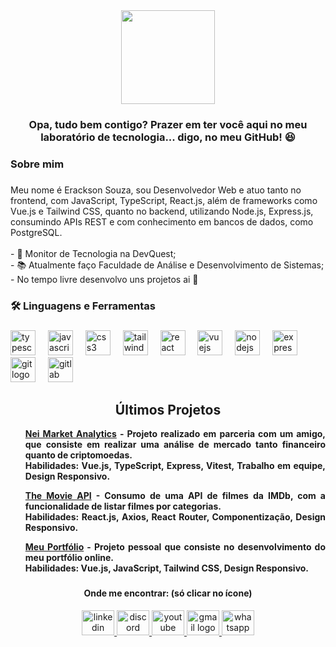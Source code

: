 <div align="center">
  <img height="150" src="https://github.com/user-attachments/assets/226f3dd0-a4f4-4c97-a1d2-097119ae447f" />
</div>


###

###


###

<h3 align="center">Opa, tudo bem contigo? Prazer em ter você aqui no meu laboratório de tecnologia... digo, no meu GitHub! 😆</h3>

###

<h3 align="left">Sobre mim</h3>

###

<p align="left">Meu nome é Erackson Souza, sou Desenvolvedor Web e atuo tanto no frontend, com JavaScript, TypeScript, React.js, além de frameworks como Vue.js e Tailwind CSS, quanto no backend, utilizando Node.js, Express.js, consumindo APIs REST e com conhecimento em bancos de dados, como PostgreSQL.<br><br>- 🔭 Monitor de Tecnologia na DevQuest;<br>- 📚 Atualmente faço Faculdade de Análise e Desenvolvimento de Sistemas;<br>-  No tempo livre desenvolvo uns projetos ai 👀</p>

###

<h3 align="left">🛠 Linguagens e Ferramentas</h3>

###

<div align="left">
  <img src="https://cdn.jsdelivr.net/gh/devicons/devicon/icons/typescript/typescript-original.svg" height="40" alt="typescript logo"  />
  <img width="12" />
  <img src="https://cdn.jsdelivr.net/gh/devicons/devicon/icons/javascript/javascript-original.svg" height="40" alt="javascript logo"  />
  <img width="12" />
  <img src="https://cdn.jsdelivr.net/gh/devicons/devicon/icons/css3/css3-original.svg" height="40" alt="css3 logo"  />
  <img width="12" />
  <img src="https://cdn.simpleicons.org/tailwindcss/06B6D4" height="40" alt="tailwindcss logo"  />
  <img width="12" />
  <img src="https://cdn.jsdelivr.net/gh/devicons/devicon/icons/react/react-original.svg" height="40" alt="react logo"  />
  <img width="12" />
  <img src="https://cdn.jsdelivr.net/gh/devicons/devicon/icons/vuejs/vuejs-original.svg" height="40" alt="vuejs logo"  />
  <img width="12" />
  <img src="https://cdn.jsdelivr.net/gh/devicons/devicon/icons/nodejs/nodejs-original.svg" height="40" alt="nodejs logo"  />
  <img width="12" />
  <img src="https://cdn.jsdelivr.net/gh/devicons/devicon/icons/express/express-original.svg" height="40" alt="express logo"  />
  <img width="12" />
  <img src="https://cdn.jsdelivr.net/gh/devicons/devicon/icons/git/git-original.svg" height="40" alt="git logo"  />
  <img width="12" />
  <img src="https://cdn.jsdelivr.net/gh/devicons/devicon/icons/gitlab/gitlab-original.svg" height="40" alt="gitlab logo"  />
</div>

###

<h2 align="center">Últimos Projetos</h2>

<div align="justify">
  <ul>
    <strong>
      <a href="https://nei-market-analytics.vercel.app/">Nei Market Analytics</a> - Projeto realizado em parceria com um amigo, que consiste em realizar uma análise de mercado tanto financeiro quanto de criptomoedas.
      <br>
      <b>Habilidades:</b> Vue.js, TypeScript, Express, Vitest, Trabalho em equipe, Design Responsivo.
    </strong>
  </ul>
  <ul>
    <strong>
      <a href="https://eracksont-05-api-the-movie.vercel.app/">The Movie API</a> - Consumo de uma API de filmes da IMDb, com a funcionalidade de listar filmes por categorias.
      <br>
      <b>Habilidades:</b> React.js, Axios, React Router, Componentização, Design Responsivo.
    </strong>
  </ul>
  <ul>
    <strong>
      <a href="https://portfolio-erackson-souza.vercel.app/">Meu Portfólio</a> - Projeto pessoal que consiste no desenvolvimento do meu portfólio online.
      <br>
      <b>Habilidades:</b> Vue.js, JavaScript, Tailwind CSS, Design Responsivo.
    </strong>
  </ul>
</div>

###

<h4 align="center">Onde me encontrar: (só clicar no ícone)</h4>

<div align="center">
  <a href="https://www.linkedin.com/in/eracksonsouza" target="_blank">
    <img src="https://raw.githubusercontent.com/maurodesouza/profile-readme-generator/master/src/assets/icons/social/linkedin/default.svg" width="52" height="40" alt="linkedin logo" />
  </a>
  <a href="https://discord.com/users/toinerackson" target="_blank">
    <img src="https://raw.githubusercontent.com/maurodesouza/profile-readme-generator/master/src/assets/icons/social/discord/default.svg" width="52" height="40" alt="discord logo" />
  </a>
  <a href="https://www.youtube.com/@eracksonsouza" target="_blank">
    <img src="https://raw.githubusercontent.com/maurodesouza/profile-readme-generator/master/src/assets/icons/social/youtube/default.svg" width="52" height="40" alt="youtube logo" />
  </a>
  <a href="mailto:souza.erackson@gmail.com" target="_blank">
    <img src="https://raw.githubusercontent.com/maurodesouza/profile-readme-generator/master/src/assets/icons/social/gmail/default.svg" width="52" height="40" alt="gmail logo" />
  </a>
  <a href="https://wa.me/5584991153472" target="_blank">
    <img src="https://raw.githubusercontent.com/maurodesouza/profile-readme-generator/master/src/assets/icons/social/whatsapp/default.svg" width="52" height="40" alt="whatsapp logo" />
  </a>
</div>


###
